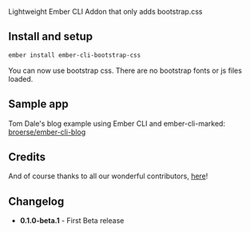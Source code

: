 
Lightweight Ember CLI Addon that only adds bootstrap.css

## Install and setup

```bash
ember install ember-cli-bootstrap-css
```

You can now use bootstrap css. There are no bootstrap fonts or js files loaded.

## Sample app

Tom Dale's blog example using Ember CLI and ember-cli-marked: [broerse/ember-cli-blog](https://github.com/broerse/ember-cli-blog)

## Credits

And of course thanks to all our wonderful contributors, [here](https://github.com/martinic/ember-cli-bootstrap-css/graphs/contributors)!

## Changelog
* **0.1.0-beta.1** - First Beta release
